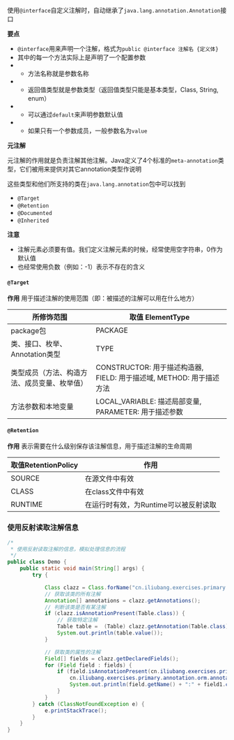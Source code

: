 使用`@interface`自定义注解时，自动继承了`java.lang.annotation.Annotation`接口

**要点**

- `@interface`用来声明一个注解，格式为`public @interface 注解名 {定义体}`
- 其中的每一个方法实际上是声明了一个配置参数
- - 方法名称就是参数名称
- - 返回值类型就是参数类型（返回值类型只能是基本类型，Class, String, enum）
- - 可以通过`default`来声明参数默认值
- - 如果只有一个参数成员，一般参数名为`value`


**元注解**

元注解的作用就是负责注解其他注解。Java定义了4个标准的`meta-annotation`类型，它们被用来提供对其它annotation类型作说明

这些类型和他们所支持的类在`java.lang.annotation`包中可以找到

- `@Target`
- `@Retention`
- `@Documented`
- `@Inherited`

**注意**

- 注解元素必须要有值。我们定义注解元素的时候，经常使用空字符串，0作为默认值
- 也经常使用负数（例如：-1）表示不存在的含义

#### `@Target`

**作用** 用于描述注解的使用范围（即：被描述的注解可以用在什么地方）

| 所修饰范围                                     | 取值 ElementType                                                       |
| ---------------------------------------------- | ---------------------------------------------------------------------- |
| package包                                      | PACKAGE                                                                |
| 类、接口、枚举、Annotation类型                 | TYPE                                                                   |
| 类型成员（方法、构造方法、成员变量、枚举值）   | CONSTRUCTOR: 用于描述构造器, FIELD: 用于描述域, METHOD: 用于描述方法   |
| 方法参数和本地变量                             | LOCAL_VARIABLE: 描述局部变量, PARAMETER: 用于描述参数                  |

#### `@Retention`

**作用** 表示需要在什么级别保存该注解信息，用于描述注解的生命周期

| 取值RetentionPolicy  | 作用                                  |
| -------------------- | ------------------------------------- |
| SOURCE               | 在源文件中有效                        |
| CLASS                | 在class文件中有效                     |
| RUNTIME              | 在运行时有效，为Runtime可以被反射读取 |


### 使用反射读取注解信息

```java
/*
 * 使用反射读取注解的信息，模拟处理信息的流程
 */
public class Demo {
    public static void main(String[] args) {
        try {

            Class clazz = Class.forName("cn.iliubang.exercises.primary.annotation.orm.entity.Student");
            // 获取该类的所有注解
            Annotation[] annotations = clazz.getAnnotations();
            // 判断该类是否有某注解
            if (clazz.isAnnotationPresent(Table.class)) {
                // 获取特定注解
                Table table =  (Table) clazz.getAnnotation(Table.class);
                System.out.println(table.value());
            }

            // 获取类的属性的注解
            Field[] fields = clazz.getDeclaredFields();
            for (Field field : fields) {
                if (field.isAnnotationPresent(cn.iliubang.exercises.primary.annotation.orm.annotation.Field.class)) {
                    cn.iliubang.exercises.primary.annotation.orm.annotation.Field field1 = field.getAnnotation(cn.iliubang.exercises.primary.annotation.orm.annotation.Field.class);
                    System.out.println(field.getName() + ":" + field1.columnName() + "===>" + field1.type());
                }
            }
        } catch (ClassNotFoundException e) {
            e.printStackTrace();
        }
    }
}
```
